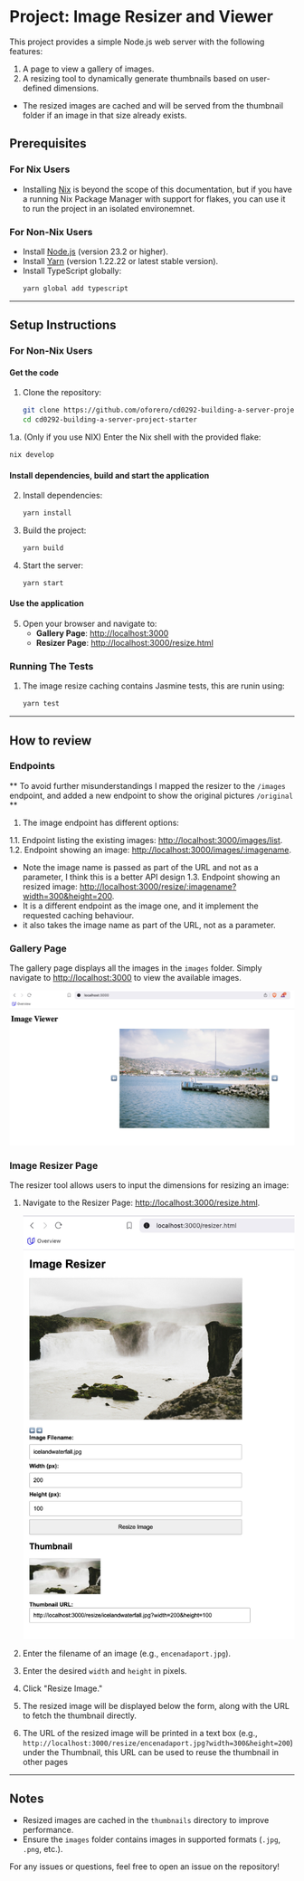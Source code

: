 # Project: Image Resizer and Viewer

This project provides a simple Node.js web server with the following features:

1. A page to view a gallery of images.
2. A resizing tool to dynamically generate thumbnails based on user-defined dimensions.
  - The resized images are cached and will be served from the thumbnail folder if an image
     in that size already exists.

## Prerequisites

### For Nix Users
- Installing [Nix](https://nixos.org/download.html) is beyond the scope of this documentation,
  but if you have a running Nix Package Manager with support for flakes, you can use it to run
  the project in an isolated environemnet.

### For Non-Nix Users
- Install [Node.js](https://nodejs.org/) (version 23.2 or higher).
- Install [Yarn](https://yarnpkg.com/) (version 1.22.22 or latest stable version).
- Install TypeScript globally:
  ```bash
  yarn global add typescript
  ```

---

## Setup Instructions

### For Non-Nix Users

#### Get the code
1. Clone the repository:
   ```bash
   git clone https://github.com/oforero/cd0292-building-a-server-project-starter.git
   cd cd0292-building-a-server-project-starter
   ```

1.a. (Only if you use NIX) Enter the Nix shell with the provided flake:
   ```bash
   nix develop
   ```

#### Install dependencies, build and start the application
2. Install dependencies:
   ```bash
   yarn install
   ```

3. Build the project:
   ```bash
   yarn build
   ```

4. Start the server:
   ```bash
   yarn start
   ```

#### Use the application
5. Open your browser and navigate to:
   - **Gallery Page**: [http://localhost:3000](http://localhost:3000)
   - **Resizer Page**: [http://localhost:3000/resize.html](http://localhost:3000/resizer.html)


### Running The Tests

1. The image resize caching contains Jasmine tests, this are runin using:

   ```bash
   yarn test
   ```

---

## How to review

### Endpoints

** To avoid further misunderstandings I mapped the resizer to the `/images` endpoint,
   and added a new endpoint to show the original pictures `/original`  **
1. The image endpoint has different options:

1.1. Endpoint listing the existing images: [http://localhost:3000/images/list](http://localhost:3000/images/list).
1.2. Endpoint showing an image: [http://localhost:3000/images/:imagename](http://localhost:3000/images/:imagename).
  - Note the image name is passed as part of the URL and not as a parameter, I think this is a better API design
1.3. Endpoint showing an resized image: [http://localhost:3000/resize/:imagename?width=300&height=200](http://localhost:3000/images/:imagename?width=300&height=200).
  - It is a different endpoint as the image one, and it implement the requested caching behaviour.
  - it also takes the image name as part of the URL, not as a parameter.

### **Gallery Page**
The gallery page displays all the images in the `images` folder. Simply navigate to [http://localhost:3000](http://localhost:3000) to view the available images.

  ![image](udacity-typescript-image-project-screenshot-1.jpg)

### **Image Resizer Page**
The resizer tool allows users to input the dimensions for resizing an image:

1. Navigate to the Resizer Page: [http://localhost:3000/resize.html](http://localhost:3000/resize.html).

    ![image](udacity-typescript-image-project-screenshot-2.jpg)

2. Enter the filename of an image (e.g., `encenadaport.jpg`).
3. Enter the desired `width` and `height` in pixels.
4. Click "Resize Image."
5. The resized image will be displayed below the form, along with the URL to fetch the thumbnail directly.
6. The URL of the resized image will be printed in a text box (e.g., `http://localhost:3000/resize/encenadaport.jpg?width=300&height=200`) under the Thumbnail,
   this URL can be used to reuse the thumbnail in other pages


---

## Notes
- Resized images are cached in the `thumbnails` directory to improve performance.
- Ensure the `images` folder contains images in supported formats (`.jpg`, `.png`, etc.).

For any issues or questions, feel free to open an issue on the repository!
